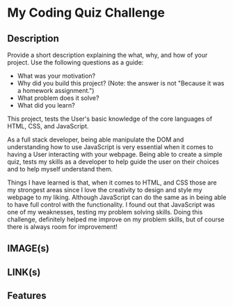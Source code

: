 # My Coding Quiz Challenge

## Description

Provide a short description explaining the what, why, and how of your project. Use the following questions as a guide:

- What was your motivation?
- Why did you build this project? (Note: the answer is not "Because it was a homework assignment.")
- What problem does it solve?
- What did you learn?

This project, tests the User's basic knowledge of the core languages of HTML, CSS, and JavaScript.

As a full stack developer, being able manipulate the DOM and understanding how to use JavaScript is very essential when it comes to having a User interacting with your webpage. Being able to create a simple quiz, tests my skills as a developer to help guide the user on their choices and to help myself understand them.

Things I have learned is that, when it comes to HTML, and CSS those are my strongest areas since I love the creativity to design and style my webpage to my liking. Although JavaScript can do the same as in being able to have full control with the functionality. I found out that JavaScript was one of my weaknesses, testing my problem solving skills. Doing this challenge, definitely helped me improve on my problem skills, but of course there is always room for improvement!

## IMAGE(s)



## LINK(s)

## Features
